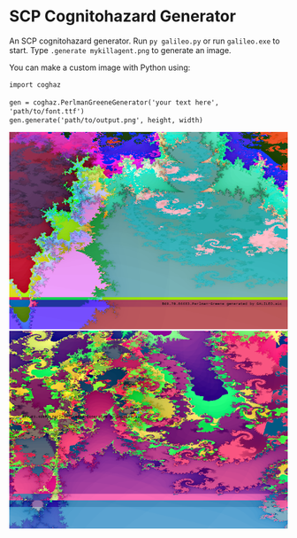 # SCP Cognitohazard Generator

An SCP cognitohazard generator. Run `py galileo.py` or run `galileo.exe` to start. Type `.generate mykillagent.png` to generate an image.

You can make a custom image with Python using:
```
import coghaz

gen = coghaz.PerlmanGreeneGenerator('your text here', 'path/to/font.ttf')
gen.generate('path/to/output.png', height, width)
```

![example](killagent.png)
![example](killagent2.png)